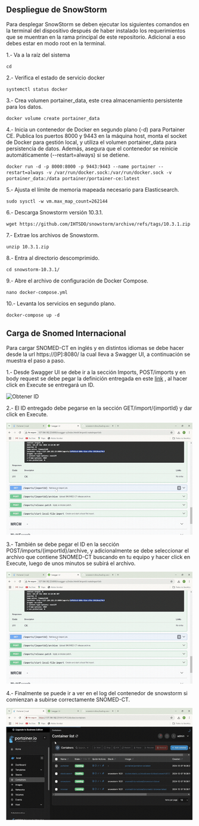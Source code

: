 ## Despliegue de SnowStorm

Para desplegar SnowStorm se deben ejecutar los siguientes comandos en la terminal del dispositivo después de haber instalado los requerimientos que se muentran en la rama principal  de este repositorio. Adicional a eso debes estar en modo root en la terminal.

1.- Va a la raíz del sistema
```
cd
```

2.- Verifica el estado de servicio docker 
```
systemctl status docker
```

3.- Crea volumen portainer_data, este crea almacenamiento persistente para los datos.
```
docker volume create portainer_data
```

4.- Inicia un contenedor de Docker en segundo plano (-d) para Portainer CE. Publica los puertos 8000 y 9443 en la máquina host, monta el socket de Docker para gestión local, y utiliza el volumen portainer_data para persistencia de datos. Además, asegura que el contenedor se reinicie automáticamente (--restart=always) si se detiene.
```
docker run -d -p 8000:8000 -p 9443:9443 --name portainer --restart=always -v /var/run/docker.sock:/var/run/docker.sock -v portainer_data:/data portainer/portainer-ce:latest
```

5.- Ajusta el límite de memoria mapeada necesario para Elasticsearch.

```
sudo sysctl -w vm.max_map_count=262144
```

6.- Descarga Snowstorm versión 10.3.1.
```
wget https://github.com/IHTSDO/snowstorm/archive/refs/tags/10.3.1.zip
```

7.- Extrae los archivos de Snowstorm.
```
unzip 10.3.1.zip
```

8.- Entra al directorio descomprimido.
```
cd snowstorm-10.3.1/
```

9.- Abre el archivo de configuración de Docker Compose.
```
nano docker-compose.yml
```
10.- Levanta los servicios en segundo plano.
```
docker-compose up -d
```
## Carga de Snomed Internacional
Para cargar SNOMED-CT en inglés y en distintos idiomas se debe hacer desde la url https://[IP]:8080/ la cual lleva a Swagger UI, a continuación se muestra  el paso a paso.

1.- Desde Swagger UI se debe ir a la sección Imports, POST/imports y en body request se debe pegar la definición entregada en este [link](https://github.com/IHTSDO/snowstorm/blob/master/docs/loading-snomed.md) , al hacer click en Execute se entregará un ID.

<img src="https://github.com/SIMSADIs/Servidor-Terminologico-SnowStorm/blob/deploy-snowstorm/1.gif" alt="Obtener ID" width="500" height="300">


2.- El ID entregado debe pegarse en la sección GET/import/{importId} y dar click en Execute.

<img src="https://github.com/SIMSADIs/Servidor-Terminologico-SnowStorm/blob/deploy-snowstorm/2.gif" alt="Pegar ID" width="500" height="300">

3.- También se debe pegar el ID en la sección POST/imports/{importId}/archive, y adicionalmente se debe seleccionar el archivo  que contiene SNOMED-CT buscando en tu equipo y hacer click en Execute, luego de unos minutos se subirá el archivo.

<img src="https://github.com/SIMSADIs/Servidor-Terminologico-SnowStorm/blob/deploy-snowstorm/3.gif" alt="Subir archivo" width="500" height="300">

4.- Finalmente se puede ir a ver en el log del contenedor de snowstorm si comienzan a subirse correctamente SNOMED-CT.

<img src="https://github.com/SIMSADIs/Servidor-Terminologico-SnowStorm/blob/deploy-snowstorm/4.gif" alt="Revisando logs" width="500" height="300">





